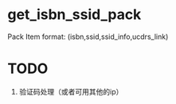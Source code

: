 # get_isbn_ssid_pack
Pack Item format: (isbn,ssid,ssid_info,ucdrs_link)

# TODO

1. 验证码处理（或者可用其他的ip）